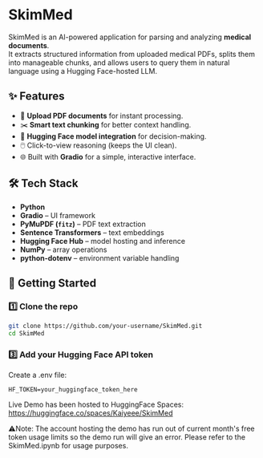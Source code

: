 # SkimMed

SkimMed is an AI-powered application for parsing and analyzing **medical documents**.  
It extracts structured information from uploaded medical PDFs, splits them into manageable chunks, and allows users to query them in natural language using a Hugging Face-hosted LLM.

## ✨ Features
- 📄 **Upload PDF documents** for instant processing.
- ✂️ **Smart text chunking** for better context handling.
- 🤗 **Hugging Face model integration** for decision-making.
- 🖱️ Click-to-view reasoning (keeps the UI clean).
- 🌐 Built with **Gradio** for a simple, interactive interface.

## 🛠️ Tech Stack
- **Python**
- **Gradio** – UI framework
- **PyMuPDF (`fitz`)** – PDF text extraction
- **Sentence Transformers** – text embeddings
- **Hugging Face Hub** – model hosting and inference
- **NumPy** – array operations
- **python-dotenv** – environment variable handling


## 🚀 Getting Started

### 1️⃣ Clone the repo
```bash
git clone https://github.com/your-username/SkimMed.git
cd SkimMed
```

### 3️⃣ Add your Hugging Face API token
Create a .env file:

```env
HF_TOKEN=your_huggingface_token_here
```

Live Demo has been hosted to HuggingFace Spaces: https://huggingface.co/spaces/Kaiyeee/SkimMed

⚠️Note: The account hosting the demo has run out of current month's free token usage limits so the demo run will give an error. Please refer to the SkimMed.ipynb for usage purposes.
